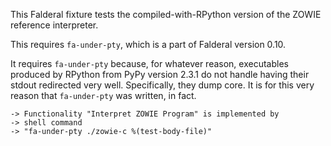 This Falderal fixture tests the compiled-with-RPython version of the ZOWIE
reference interpreter.

This requires `fa-under-pty`, which is a part of Falderal version 0.10.

It requires `fa-under-pty` because, for whatever reason, executables produced
by RPython from PyPy version 2.3.1 do not handle having their stdout redirected
very well.  Specifically, they dump core.  It is for this very reason that
`fa-under-pty` was written, in fact.

    -> Functionality "Interpret ZOWIE Program" is implemented by
    -> shell command
    -> "fa-under-pty ./zowie-c %(test-body-file)"

